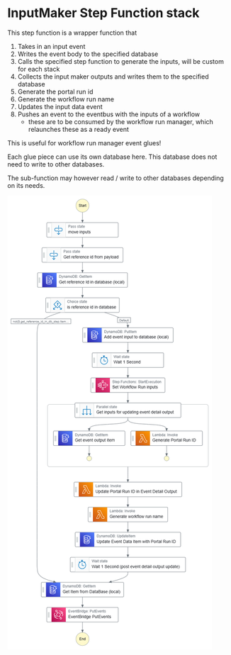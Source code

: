 # InputMaker Step Function stack

This step function is a wrapper function that 

1. Takes in an input event
2. Writes the event body to the specified database
3. Calls the specified step function to generate the inputs, will be custom for each stack
4. Collects the input maker outputs and writes them to the specified database
5. Generate the portal run id
6. Generate the workflow run name
7. Updates the input data event 
8. Pushes an event to the eventbus with the inputs of a workflow 
   - these are to be consumed by the workflow run manager, which relaunches these as a ready event


This is useful for workflow run manager event glues!

Each glue piece can use its own database here.  This database does not need to write to other databases.  

The sub-function may however read / write to other databases depending on its needs.  

![](images/workflowrunstatechange_input_maker_step_function_sfn.png)
